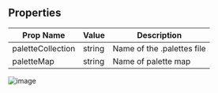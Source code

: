 ## Properties

| Prop Name | Value | Description |
| --------------------- | ------ | ------------------- |
| paletteCollection | string | Name of the .palettes file |
| paletteMap | string | Name of palette map |

![image](https://github.com/user-attachments/assets/fe0c58ef-5277-47d5-8d7d-6e998a03a35d)
